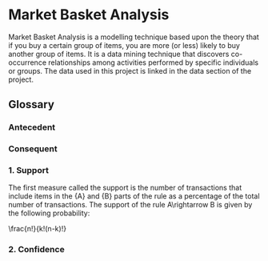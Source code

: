 # Market Basket Analysis
Market Basket Analysis is a modelling technique based upon the theory that if you buy a certain group of items, you are more (or less) likely to buy another group of items. It is a data mining technique that discovers co-occurrence relationships among activities performed by specific individuals or groups.
The data used in this project is linked in the data section of the project.
## Glossary
### Antecedent
### Consequent 
### 1. Support 
   The first measure called the support is the number of transactions that include items in the {A} and {B} parts of the rule as a  percentage of the total number of transactions.
   The support of the rule A\rightarrow B is given by the following probability:
   
\frac{n!}{k!(n-k)!}
### 2. Confidence
